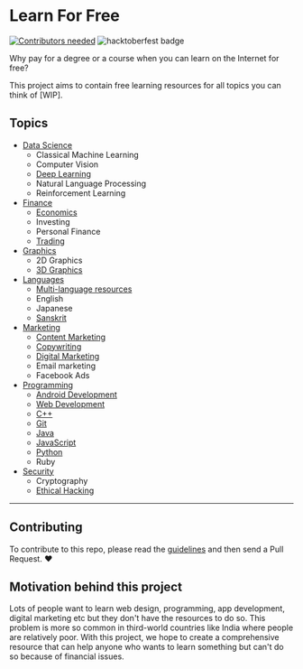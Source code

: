 # Learn For Free

[![Contributors needed](https://img.shields.io/badge/contributors-needed-yellow.svg)](CONTRIBUTING.md) ![hacktoberfest badge](https://img.shields.io/github/hacktoberfest/2019/aviaryan/learn-for-free)

Why pay for a degree or a course when you can learn on the Internet for free? 

This project aims to contain free learning resources for all topics you can think of [WIP]. 

## Topics

* [Data Science](data_science.md)
	* Classical Machine Learning
	* Computer Vision
	* [Deep Learning](data_science.md#deep-learning)
	* Natural Language Processing
	* Reinforcement Learning
* [Finance](finance.md)
	* [Economics](finance.md#economics)
	* Investing
	* Personal Finance
	* [Trading](finance.md#trading)
* [Graphics](graphics.md)
	* 2D Graphics
	* [3D Graphics](graphics.md#3d-graphics)
* [Languages](languages.md)
	* [Multi-language resources](languages.md#multi)
	* English
	* Japanese
	* [Sanskrit](languages.md#sanskrit)
* [Marketing](marketing.md)
	* [Content Marketing](marketing.md#content-marketing)
	* [Copywriting](marketing.md#copywriting)
	* [Digital Marketing](marketing.md#digital-marketing)
	* Email marketing
	* Facebook Ads
* [Programming](programming.md)
	* [Android Development](programming.md#android-development)
	* [Web Development](programming.md#web-development)
	* [C++](programming.md#cpp)
	* [Git](programming.md#git)
	* [Java](programming.md#java)
	* [JavaScript](programming.md#javascript)
	* [Python](programming.md#python)
	* Ruby
* [Security](security.md)
	* Cryptography
	* [Ethical Hacking](security.md#ethical-hacking)

------

## Contributing

To contribute to this repo, please read the [guidelines](CONTRIBUTING.md) and then send a Pull Request. ❤️

## Motivation behind this project

Lots of people want to learn web design, programming, app development, digital marketing etc but they don't have the resources to do so. This problem is more so common in third-world countries like India where people are relatively poor. With this project, we hope to create a comprehensive resource that can help anyone who wants to learn something but can't do so because of financial issues.
